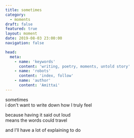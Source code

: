 ```yaml
---
title: sometimes
category:
  - moments
draft: false
featured: true
layout: moment
date: 2019-08-03 23:00:00
navigation: false

head:
  meta:
    - name: 'keywords'
      content: 'writing, poetry, moments, untold story'
    - name: 'robots'
      content: 'index, follow'
    - name: 'author'
      content: 'Amittai'
---
```


sometimes  
i don't want to write down how I truly feel  

because having it said out loud  
means the words could travel

and I'll have a lot of explaining to do

<!-- more -->
